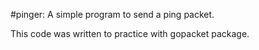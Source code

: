 #pinger:
A simple program to send a ping packet.

This code was written to practice with gopacket package.

